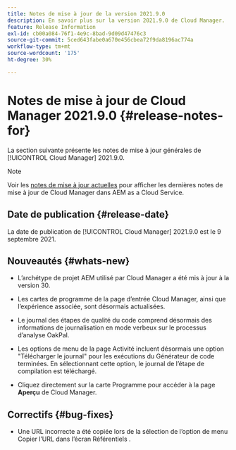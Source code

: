 ```yaml
---
title: Notes de mise à jour de la version 2021.9.0
description: En savoir plus sur la version 2021.9.0 de Cloud Manager.
feature: Release Information
exl-id: cb00a084-76f1-4e9c-8bad-9d09d47476c3
source-git-commit: 5ced643fabe0a670e456cbea72f9da8196ac774a
workflow-type: tm+mt
source-wordcount: '175'
ht-degree: 30%

---
```


# Notes de mise à jour de Cloud Manager 2021.9.0 {#release-notes-for}

La section suivante présente les notes de mise à jour générales de [!UICONTROL Cloud Manager] 2021.9.0.

>[!NOTE]
>Voir les [notes de mise à jour actuelles](https://experienceleague.adobe.com/fr/docs/experience-manager-cloud-service/content/release-notes/cloud-manager/current#getting-access) pour afficher les dernières notes de mise à jour de Cloud Manager dans AEM as a Cloud Service.

## Date de publication {#release-date}

La date de publication de [!UICONTROL Cloud Manager] 2021.9.0 est le 9 septembre 2021.

## Nouveautés {#whats-new}

* L’archétype de projet AEM utilisé par Cloud Manager a été mis à jour à la version 30.

* Les cartes de programme de la page d’entrée Cloud Manager, ainsi que l’expérience associée, sont désormais actualisées.

* Le journal des étapes de qualité du code comprend désormais des informations de journalisation en mode verbeux sur le processus d’analyse OakPal.

* Les options de menu de la page Activité incluent désormais une option &quot;Télécharger le journal&quot; pour les exécutions du Générateur de code terminées. En sélectionnant cette option, le journal de l’étape de compilation est téléchargé.

* Cliquez directement sur la carte Programme pour accéder à la page **Aperçu** de Cloud Manager.

## Correctifs {#bug-fixes}

* Une URL incorrecte a été copiée lors de la sélection de l’option de menu Copier l’URL dans l’écran Référentiels .
